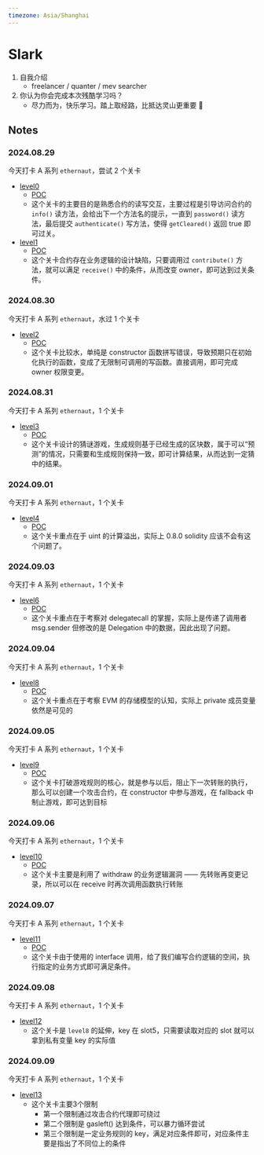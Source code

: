 ```yaml
---
timezone: Asia/Shanghai
---
```


# Slark

1. 自我介绍
    - freelancer / quanter / mev searcher
2. 你认为你会完成本次残酷学习吗？
    - 尽力而为，快乐学习。踏上取经路，比抵达灵山更重要 🐒

## Notes

<!-- Content_START -->

### 2024.08.29

今天打卡 A 系列 `ethernaut`，尝试 2 个关卡

- [level0](https://ethernaut.openzeppelin.com/level/0x7E0f53981657345B31C59aC44e9c21631Ce710c7) 
    - [POC](./Writeup/Slark/test/ethernaut//level0.t.sol) 
    - 这个关卡的主要目的是熟悉合约的读写交互，主要过程是引导访问合约的 `info()` 读方法，会给出下一个方法名的提示，一直到 `password()` 读方法，最后提交 `authenticate()` 写方法，使得 `getCleared()` 返回 true 即可过关。
- [level1](https://ethernaut.openzeppelin.com/level/0x3c34A342b2aF5e885FcaA3800dB5B205fEfa3ffB)
    - [POC](./Writeup/Slark/test/ethernaut/level1.t.sol) 
    - 这个关卡合约存在业务逻辑的设计缺陷，只要调用过 `contribute()` 方法，就可以满足 `receive()` 中的条件，从而改变 owner，即可达到过关条件。 

### 2024.08.30

今天打卡 A 系列 `ethernaut`，水过 1 个关卡

- [level2](https://ethernaut.openzeppelin.com/level/0x676e57FdBbd8e5fE1A7A3f4Bb1296dAC880aa639)
    - [POC](./Writeup/Slark/test/ethernaut/level2.t.sol)
    - 这个关卡比较水，单纯是 constructor 函数拼写错误，导致预期只在初始化执行的函数，变成了无限制可调用的写函数。直接调用，即可完成 owner 权限变更。
    
### 2024.08.31

今天打卡 A 系列 `ethernaut`，1 个关卡

- [level3](https://ethernaut.openzeppelin.com/level/0xA62fE5344FE62AdC1F356447B669E9E6D10abaaF)
    - [POC](./Writeup/Slark/test/ethernaut/level3.t.sol)
    - 这个关卡设计的猜谜游戏，生成规则基于已经生成的区块数，属于可以“预测”的情况，只需要和生成规则保持一致，即可计算结果，从而达到一定猜中的结果。

### 2024.09.01


今天打卡 A 系列 `ethernaut`，1 个关卡

- [level4](https://ethernaut.openzeppelin.com/level/0x478f3476358Eb166Cb7adE4666d04fbdDB56C407)
    - [POC](./Writeup/Slark/test/ethernaut/level4.t.sol)
    - 这个关卡重点在于 uint 的计算溢出，实际上 0.8.0 solidity 应该不会有这个问题了。

### 2024.09.03

今天打卡 A 系列 `ethernaut`，1 个关卡

- [level6](https://ethernaut.openzeppelin.com/level/0x73379d8B82Fda494ee59555f333DF7D44483fD58)
    - [POC](./Writeup/Slark/test/ethernaut//level6.t.sol)
    - 这个关卡重点在于考察对 delegatecall 的掌握，实际上是传递了调用者 msg.sender 但修改的是 Delegation 中的数据，因此出现了问题。

### 2024.09.04

今天打卡 A 系列 `ethernaut`，1 个关卡
- [level8](https://ethernaut.openzeppelin.com/level/0xB7257D8Ba61BD1b3Fb7249DCd9330a023a5F3670)
    - [POC](./Writeup/Slark/test/ethernaut/level8.t.sol)
    - 这个关卡重点在于考察 EVM 的存储模型的认知，实际上 private 成员变量依然是可见的

### 2024.09.05

今天打卡 A 系列 `ethernaut`，1 个关卡
- [level9](https://ethernaut.openzeppelin.com/level/0x3049C00639E6dfC269ED1451764a046f7aE500c6)
    - [POC](./Writeup/Slark/test/ethernaut//level9.t.sol)
    - 这个关卡打破游戏规则的核心，就是参与以后，阻止下一次转账的执行，那么可以创建一个攻击合约，在 constructor 中参与游戏，在 fallback 中制止游戏，即可达到目标

### 2024.09.06

今天打卡 A 系列 `ethernaut`，1 个关卡
- [level10](https://ethernaut.openzeppelin.com/level/0x2a24869323C0B13Dff24E196Ba072dC790D52479)
    - [POC](./Writeup/Slark/test/ethernaut/level10.t.sol)
    - 这个关卡主要是利用了 withdraw 的业务逻辑漏洞 —— 先转账再变更记录，所以可以在 receive 时再次调用函数执行转账

### 2024.09.07

今天打卡 A 系列 `ethernaut`，1 个关卡
- [level11](https://ethernaut.openzeppelin.com/level/0x6DcE47e94Fa22F8E2d8A7FDf538602B1F86aBFd2)
    - [POC](./Writeup/Slark/test/ethernaut/level11.t.sol)
    - 这个关卡由于使用的 interface 调用，给了我们编写合约逻辑的空间，执行指定的业务方式即可满足条件。

### 2024.09.08

今天打卡 A 系列 `ethernaut`，1 个关卡
- [level12](https://ethernaut.openzeppelin.com/level/0x131c3249e115491E83De375171767Af07906eA36)
    - 这个关卡是 `level8` 的延伸，key 在 slot5，只需要读取对应的 slot 就可以拿到私有变量 key 的实际值

### 2024.09.09

今天打卡 A 系列 `ethernaut`，1 个关卡
- [level13](https://ethernaut.openzeppelin.com/level/0xb5858B8EDE0030e46C0Ac1aaAedea8Fb71EF423C)
    - 这个关卡主要3个限制
        - 第一个限制通过攻击合约代理即可绕过
        - 第二个限制是 gasleft() 达到条件，可以暴力循环尝试
        - 第三个限制是一定业务规则的 key，满足对应条件即可，对应条件主要是指出了不同位上的条件
        
<!-- Content_END -->
